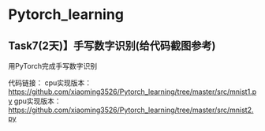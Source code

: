 # Pytorch_learning

## Task7(2天)】手写数字识别(给代码截图参考)

用PyTorch完成手写数字识别

代码链接：
cpu实现版本：https://github.com/xiaoming3526/Pytorch_learning/tree/master/src/mnist1.py
gpu实现版本：https://github.com/xiaoming3526/Pytorch_learning/tree/master/src/mnist2.py